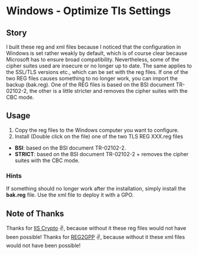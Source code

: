 # Windows - Optimize Tls Settings

## Story

I built these reg and xml files because I noticed that the configuration in Windows is set rather weakly by default, which is of course clear because Microsoft has to ensure broad compatibility. Nevertheless, some of the cipher suites used are insecure or no longer up to date. The same applies to the SSL/TLS versions etc., which can be set with the reg files. If one of the two REG files causes something to no longer work, you can import the backup (bak.reg). One of the REG files is based on the BSI document TR-02102-2, the other is a little stricter and removes the cipher suites with the CBC mode.

## Usage

 1. Copy the reg files to the Windows computer you want to configure.
 2. Install (Double click on the file) one of the two TLS REG XXX.reg files

- **BSI**: based on the BSI document TR-02102-2.
- **STRICT**: based on the BSI document TR-02102-2 + removes the cipher suites with the CBC mode.

### Hints

If something should no longer work after the installation, simply install the **bak.reg** file.
Use the xml file to deploy it with a GPO.

## Note of Thanks

Thanks for [IIS Crypto](https://www.nartac.com/Products/IISCrypto/) ✌, because without it these reg files would not have been possible!
Thanks for [REG2GPP](https://www.runecasters.com.au/reg2gpp) ✌, because without it these xml files would not have been possible!
